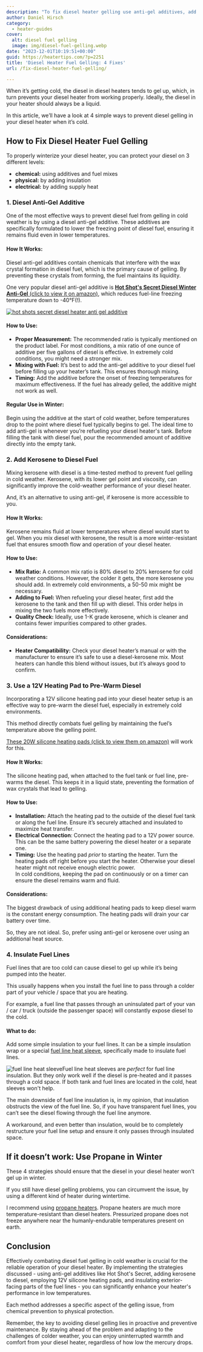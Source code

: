 ```yaml
---
description: "To fix diesel heater gelling use anti-gel additives, add kerosene to diesel, use heating pads, and insulate parts of the fuel lines."
author: Daniel Hirsch
category:
  - heater-guides
cover:
  alt: diesel fuel gelling
  image: img/diesel-fuel-gelling.webp
date: "2023-12-01T10:19:51+00:00"
guid: https://heatertips.com/?p=2251
title: 'Diesel Heater Fuel Gelling: 4 Fixes'
url: /fix-diesel-heater-fuel-gelling/

---
```

When it’s getting cold, the diesel in diesel heaters tends to gel up, which, in turn prevents your diesel heater from working properly. Ideally, the diesel in your heater should always be a liquid.

In this article, we’ll have a look at 4 simple ways to prevent diesel gelling in your diesel heater when it’s cold.

## How to Fix Diesel Heater Fuel Gelling

To properly winterize your diesel heater, you can protect your diesel on 3 different levels:

- **chemical:** using additives and fuel mixes
- **physical:** by adding insulation
- **electrical:** by adding supply heat

### 1\. Diesel Anti-Gel Additive

One of the most effective ways to prevent diesel fuel from gelling in cold weather is by using a diesel anti-gel additive. These additives are specifically formulated to lower the freezing point of diesel fuel, ensuring it remains fluid even in lower temperatures.

#### How It Works:

Diesel anti-gel additives contain chemicals that interfere with the wax crystal formation in diesel fuel, which is the primary cause of gelling. By preventing these crystals from forming, the fuel maintains its liquidity.

One very popular diesel anti-gel additive is [**Hot Shot's Secret Diesel Winter Anti-Gel** (click to view it on amazon)](https://www.amazon.com/Hot-Shots-Secret-Anti-Gel-Squeeze/dp/B07ZWDX548?pd_rd_w=f1mrD&content-id=amzn1.sym.225b4624-972d-4629-9040-f1bf9923dd95%3Aamzn1.symc.40e6a10e-cbc4-4fa5-81e3-4435ff64d03b&pf_rd_p=225b4624-972d-4629-9040-f1bf9923dd95&pf_rd_r=69MPVE22G29FTZGCB5RZ&pd_rd_wg=YATpL&pd_rd_r=01440ca9-2fed-4391-802b-95c5257ef679&pd_rd_i=B0189J5Y40&th=1&linkCode=ll1&tag=heatertips-20&linkId=aff08f38398aaa5dcf9eecc339d46f65&language=en_US&ref_=as_li_ss_tl), which reduces fuel-line freezing temperature down to -40°F(!).

[![hot shots secret diesel heater anti gel additive](/img/hot-shots-secret-diesel-heater-anti-gel-additive.webp)](https://www.amazon.com/Hot-Shots-Secret-Anti-Gel-Squeeze/dp/B07ZWDX548?pd_rd_w=f1mrD&content-id=amzn1.sym.225b4624-972d-4629-9040-f1bf9923dd95%3Aamzn1.symc.40e6a10e-cbc4-4fa5-81e3-4435ff64d03b&pf_rd_p=225b4624-972d-4629-9040-f1bf9923dd95&pf_rd_r=69MPVE22G29FTZGCB5RZ&pd_rd_wg=YATpL&pd_rd_r=01440ca9-2fed-4391-802b-95c5257ef679&pd_rd_i=B0189J5Y40&th=1&linkCode=ll1&tag=heatertips-20&linkId=aff08f38398aaa5dcf9eecc339d46f65&language=en_US&ref_=as_li_ss_tl)

#### How to Use:

- **Proper Measurement:** The recommended ratio is typically mentioned on the product label. For most conditions, a mix ratio of one ounce of additive per five gallons of diesel is effective. In extremely cold conditions, you might need a stronger mix.
- **Mixing with Fuel:** It’s best to add the anti-gel additive to your diesel fuel before filling up your heater’s tank. This ensures thorough mixing.
- **Timing:** Add the additive before the onset of freezing temperatures for maximum effectiveness. If the fuel has already gelled, the additive might not work as well.

#### Regular Use in Winter:

Begin using the additive at the start of cold weather, before temperatures drop to the point where diesel fuel typically begins to gel. The ideal time to add anti-gel is whenever you’re refueling your diesel heater's tank. Before filling the tank with diesel fuel, pour the recommended amount of additive directly into the empty tank.

### 2\. Add Kerosene to Diesel Fuel

Mixing kerosene with diesel is a time-tested method to prevent fuel gelling in cold weather. Kerosene, with its lower gel point and viscosity, can significantly improve the cold-weather performance of your diesel heater.

And, it’s an alternative to using anti-gel, if kerosene is more accessible to you.

#### How It Works:

Kerosene remains fluid at lower temperatures where diesel would start to gel. When you mix diesel with kerosene, the result is a more winter-resistant fuel that ensures smooth flow and operation of your diesel heater.

#### How to Use:

- **Mix Ratio:** A common mix ratio is 80% diesel to 20% kerosene for cold weather conditions. However, the colder it gets, the more kerosene you should add. In extremely cold environments, a 50-50 mix might be necessary.
- **Adding to Fuel:** When refueling your diesel heater, first add the kerosene to the tank and then fill up with diesel. This order helps in mixing the two fuels more effectively.
- **Quality Check:** Ideally, use 1-K grade kerosene, which is cleaner and contains fewer impurities compared to other grades.

#### Considerations:

- **Heater Compatibility:** Check your diesel heater’s manual or with the manufacturer to ensure it’s safe to use a diesel-kerosene mix. Most heaters can handle this blend without issues, but it’s always good to confirm.

### 3\. Use a 12V Heating Pad to Pre-Warm Diesel

Incorporating a 12V silicone heating pad into your diesel heater setup is an effective way to pre-warm the diesel fuel, especially in extremely cold environments.

This method directly combats fuel gelling by maintaining the fuel’s temperature above the gelling point.

[These 20W silicone heating pads (click to view them on amazon)](https://www.amazon.com/Silicone-Heating-Flexible-Industrial-Equipment/dp/B0B3NGDRBR?crid=O9M8UY5XVY6M&keywords=12v+25w+silicone+heating+pad&qid=1701423793&sprefix=12v+heating+pad+silicone%2Caps%2C166&sr=8-5&linkCode=ll1&tag=heatertips-20&linkId=739a3e8c3e4287a5a93032c6ec3c5a1a&language=en_US&ref_=as_li_ss_tl) will work for this.

#### How It Works:

The silicone heating pad, when attached to the fuel tank or fuel line, pre-warms the diesel. This keeps it in a liquid state, preventing the formation of wax crystals that lead to gelling.

#### How to Use:

- **Installation:** Attach the heating pad to the outside of the diesel fuel tank or along the fuel line. Ensure it’s securely attached and insulated to maximize heat transfer.
- **Electrical Connection**: Connect the heating pad to a 12V power source. This can be the same battery powering the diesel heater or a separate one.
- **Timing:** Use the heating pad _prior_ to starting the heater. Turn the heating pads off right before you start the heater. Otherwise your diesel heater might not receive enough electric power.  
In cold conditions, keeping the pad on continuously or on a timer can ensure the diesel remains warm and fluid.

#### Considerations:

The biggest drawback of using additional heating pads to keep diesel warm is the constant energy consumption. The heating pads will drain your car battery over time.

So, they are not ideal. So, prefer using anti-gel or kerosene over using an additional heat source.

### 4\. Insulate Fuel Lines

Fuel lines that are too cold can cause diesel to gel up while it’s being pumped into the heater.

This usually happens when you install the fuel line to pass through a colder part of your vehicle / space that you are heating.

For example, a fuel line that passes through an uninsulated part of your van / car / truck (outside the passenger space) will constantly expose diesel to the cold.

#### What to do:

Add some simple insulation to your fuel lines. It can be a simple insulation wrap or a special [fuel line heat sleeve](https://www.amazon.com/Shroud-Aluminized-Sleeving-3-9Inch-Stainless/dp/B096RRFMH4?__mk_de_DE=%C3%85M%C3%85%C5%BD%C3%95%C3%91&crid=1A26O5QYUDBRP&keywords=fuel%2Bline%2Binsulation&qid=1701425687&sprefix=fuel%2Bline%2Binsulation%2Caps%2C128&sr=8-3&th=1&linkCode=ll1&tag=heatertips-20&linkId=8d5e59a0ed605d8f91ff8d7c11b4cb9c&language=en_US&ref_=as_li_ss_tl), specifically made to insulate fuel lines.

![fuel line heat sleeve](/img/fuel-line-heat-sleeve.webp)Fuel line heat sleeves are _perfect_ for fuel line insulation. But they only work well if the diesel is pre-heated and it passes through a cold space. If both tank and fuel lines are located in the cold, heat sleeves won't help.

The main downside of fuel line insulation is, in my opinion, that insulation obstructs the view of the fuel line. So, if you have transparent fuel lines, you can’t see the diesel flowing through the fuel line anymore.

A workaround, and even better than insulation, would be to completely restructure your fuel line setup and ensure it only passes through insulated space.

## If it doesn’t work: Use Propane in Winter

These 4 strategies should ensure that the diesel in your diesel heater won’t gel up in winter.

If you still have diesel gelling problems, you can circumvent the issue, by using a different kind of heater during wintertime.

I recommend using [propane heaters](/diesel-vs-propane-heater/). Propane heaters are much more temperature-resistant than diesel heaters. Pressurized propane does not freeze anywhere near the humanly-endurable temperatures present on earth.

## Conclusion

Effectively combating diesel fuel gelling in cold weather is crucial for the reliable operation of your diesel heater. By implementing the strategies discussed - using anti-gel additives like Hot Shot's Secret, adding kerosene to diesel, employing 12V silicone heating pads, and insulating exterior-facing parts of the fuel lines - you can significantly enhance your heater's performance in low temperatures.

Each method addresses a specific aspect of the gelling issue, from chemical prevention to physical protection.

Remember, the key to avoiding diesel gelling lies in proactive and preventive maintenance. By staying ahead of the problem and adapting to the challenges of colder weather, you can enjoy uninterrupted warmth and comfort from your diesel heater, regardless of how low the mercury drops.
